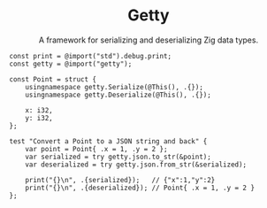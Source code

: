 <p align="center">
  <h1 align="center">Getty</h1>
  <p align="center">A framework for serializing and deserializing Zig data types.</p>
</p>

```zig
const print = @import("std").debug.print;
const getty = @import("getty");

const Point = struct {
    usingnamespace getty.Serialize(@This(), .{});
    usingnamespace getty.Deserialize(@This(), .{});

    x: i32,
    y: i32,
};

test "Convert a Point to a JSON string and back" {
    var point = Point{ .x = 1, .y = 2 };
    var serialized = try getty.json.to_str(&point);
    var deserialized = try getty.json.from_str(&serialized);

    print("{}\n", .{serialized});   // {"x":1,"y":2}
    print("{}\n", .{deserialized}); // Point{ .x = 1, .y = 2 }
};
```

